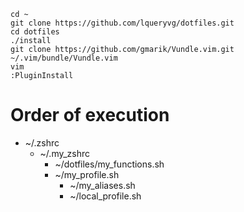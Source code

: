 ```
cd ~
git clone https://github.com/lqueryvg/dotfiles.git
cd dotfiles
./install
git clone https://github.com/gmarik/Vundle.vim.git ~/.vim/bundle/Vundle.vim
vim
:PluginInstall
```

# Order of execution
- ~/.zshrc
  - ~/.my_zshrc
    - ~/dotfiles/my_functions.sh
    - ~/my_profile.sh
      - ~/my_aliases.sh
      - ~/local_profile.sh

